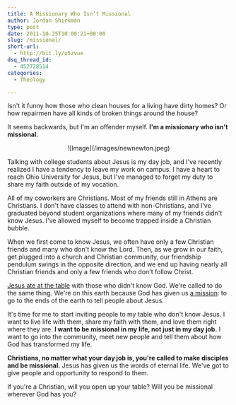 ```yaml
---
title: A Missionary Who Isn’t Missional
author: Jordan Shirkman
type: post
date: 2011-10-25T10:00:21+00:00
slug: /missional/
short-url:
  - http://bit.ly/u5zvue
dsq_thread_id:
  - 452728514
categories:
  - Theology

---
```

Isn't it funny how those who clean houses for a living have dirty homes? Or how repairmen have all kinds of broken things around the house?

It seems backwards, but I'm an offender myself. **I'm a missionary who isn't missional.**

<p style="text-align: center;">
  ![Image](/images/newnewton.jpeg)
</p>

Talking with college students about Jesus is my day job, and I've recently realized I have a tendency to leave my work on campus. I have a heart to reach Ohio University for Jesus, but I've managed to forget my duty to share my faith outside of my vocation.

All of my coworkers are Christians. Most of my friends still in Athens are Christians. I don't have classes to attend with non-Christians, and I've graduated beyond student organizations where many of my friends didn't know Jesus. I've allowed myself to become trapped inside a Christian bubble.

When we first come to know Jesus, we often have only a few Christian friends and many who don't know the Lord. Then, as we grow in our faith, get plugged into a church and Christian community, our friendship pendulum swings in the opposite direction, and we end up having nearly all Christian friends and only a few friends who don't follow Christ.

[Jesus ate at the table](http://www.esvbible.org/Matthew+9.9-13/) with those who didn't know God. We're called to do the same thing. We're on this earth because God has given us [a mission](http://www.esvbible.org/search/Matthew+28%3A16-20/): to go to the ends of the earth to tell people about Jesus.

It's time for me to start inviting people to my table who don't know Jesus. I want to live life with them, share my faith with them, and love them right where they are. **I want to be missional in my life, not just in my day job.** I want to go into the community, meet new people and tell them about how God has transformed my life.

**Christians, no matter what your day job is, you're called to make disciples and be missional.** Jesus has given us the words of eternal life. We've got to give people and opportunity to respond to them.

If you're a Christian, will you open up your table? Will you be missional wherever God has you?

